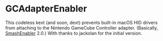 # GCAdapterEnabler

This codeless kext (and soon, dext) prevents built-in macOS HID drivers from attaching to the Nintendo GameCube Controller adapter. (Basically, [SmashEnabler](https://forums.dolphin-emu.org/Thread-os-x-gcn-adapter-kext-testers-wanted) 2.0.) With thanks to jackolan for the initial version.
